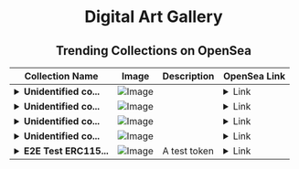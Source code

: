 <div align="center">

# Digital Art Gallery

## Trending Collections on OpenSea

| Collection Name                       | Image                                                                                     | Description                       | OpenSea Link                                                                                          |
|---------------------------------------|-------------------------------------------------------------------------------------------|-----------------------------------|--------------------------------------------------------------------------------------------------------|
| **<details><summary>Unidentified co...</summary>Unidentified contract 39fe8e2e-1dab-4e8b-83b0-ed873de9af3c</details>** | ![Image](https://i.seadn.io/s/raw/files/dcf86d1488b179349736763fd5e4785e.jpg?w=500&auto=format?w=200&auto=format) |  | <details><summary>Link</summary>[Unidentified contract 39fe8e2e-1dab-4e8b-83b0-ed873de9af3c](https://opensea.io/collection/unidentified-contract-39fe8e2e-1dab-4e8b-83b0-ed87)</details> |
| **<details><summary>Unidentified co...</summary>Unidentified contract ad76fedc-3c42-48fb-9fc0-eac55f3c0850</details>** | ![Image](https://i.seadn.io/s/raw/files/37df2cc17567b57cc16920caa4dcdc71.gif?w=500&auto=format?w=200&auto=format) |  | <details><summary>Link</summary>[Unidentified contract ad76fedc-3c42-48fb-9fc0-eac55f3c0850](https://opensea.io/collection/unidentified-contract-ad76fedc-3c42-48fb-9fc0-eac5)</details> |
| **<details><summary>Unidentified co...</summary>Unidentified contract f1dc68ee-0803-4650-b576-38cbe001e0bf</details>** | ![Image](https://i.seadn.io/s/raw/files/37df2cc17567b57cc16920caa4dcdc71.gif?w=500&auto=format?w=200&auto=format) |  | <details><summary>Link</summary>[Unidentified contract f1dc68ee-0803-4650-b576-38cbe001e0bf](https://opensea.io/collection/unidentified-contract-f1dc68ee-0803-4650-b576-38cb)</details> |
| **<details><summary>Unidentified co...</summary>Unidentified contract dd718fd4-3a8d-41b7-b289-89a81fe40559</details>** | ![Image](https://i.seadn.io/s/raw/files/37df2cc17567b57cc16920caa4dcdc71.gif?w=500&auto=format?w=200&auto=format) |  | <details><summary>Link</summary>[Unidentified contract dd718fd4-3a8d-41b7-b289-89a81fe40559](https://opensea.io/collection/unidentified-contract-dd718fd4-3a8d-41b7-b289-89a8)</details> |
| **<details><summary>E2E Test ERC115...</summary>E2E Test ERC1155</details>** | ![Image](https://raw.seadn.io/files/c22a280d718bf658ffe3473025eb94db.svg?w=200&auto=format) | A test token | <details><summary>Link</summary>[E2E Test ERC1155](https://opensea.io/collection/e2e-test-erc1155-1936)</details> |

</div>